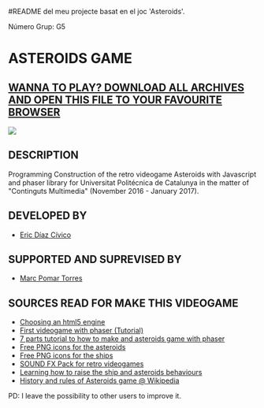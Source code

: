 
#README del meu projecte basat en el joc 'Asteroids'.

Número Grup: G5

ASTEROIDS GAME
==============

## [WANNA TO PLAY? DOWNLOAD ALL ARCHIVES AND OPEN THIS FILE TO YOUR FAVOURITE BROWSER](https://github.com/gdsa1022/LABs_Continguts_Multimedia/blob/master/Projecte_Asteroids/index.html)

<img src="https://github.com/gdsa1022/LABs_Continguts_Multimedia/tree/master/Projecte_Asteroids/playing_capture.jpg"/>


DESCRIPTION
-----------
Programming Construction of the retro videogame Asteroids with Javascript and phaser library for 
Universitat Politécnica de Catalunya in the matter of "Continguts Multimedia" (November 2016 - January 2017). 

DEVELOPED BY
------------
 - [Eric Díaz Cívico](heimricusdc@gmail.com)
 
 
SUPPORTED AND SUPREVISED BY
---------------------------
 - [Marc Pomar Torres](marc@faable.com)
 
 
SOURCES READ FOR MAKE THIS VIDEOGAME
------------------------------------
 - [Choosing an html5 engine](https://html5gameengine.com/)
 - [First videogame with phaser (Tutorial)](https://phaser.io/tutorials/making-your-first-phaser-game/index)
 - [7 parts tutorial to how to make and asteroids game with phaser](http://www.zekechan.net/asteroids-html5-game-tutorial-1/)
 - [Free PNG icons for the asteroids](http://www.iconarchive.com/tag/asteroids)
 - [Free PNG icons for the ships](https://www.iconfinder.com/search/?q=spaceship&price=free)
 - [SOUND FX Pack for retro videogames](http://opengameart.org/content/100-plus-game-sound-effects-wavoggm4a)
 - [Learning how to raise the ship and asteroids behaviours](https://phaser.io/examples/v2/arcade-physics/asteroids-movement)
 - [History and rules of Asteroids game @ Wikipedia](https://en.wikipedia.org/wiki/Asteroids_(video_game))

PD: I leave the possibility to other users to improve it.
